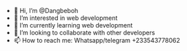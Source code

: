- 👋 Hi, I’m @Dangbeboh
- 👀 I’m interested in web development
- 🌱 I’m currently learning web development
- 💞️ I’m looking to collaborate with other developers
- 📫 How to reach me: Whatsapp/telegram +233543778062

